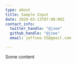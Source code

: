 ```yaml
---
type: about
title: Sample Input
date: 2020-03-13T07:00:00Z
contact_info:
  twitter_handle: "@jsee"
  github_handle: "@jsee"
  email: jeffsee.55@gmail.com

---
```

Some content